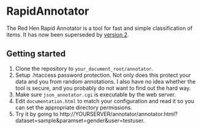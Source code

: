# RapidAnnotator
The Red Hen Rapid Annotator is a tool for fast and simple classification of items. It has now been superseded by [version 2](https://github.com/RedHenLab/RapidAnnotator-2.0).

## Getting started
1. Clone the repository to `your_document_root/annotator`.
2. Setup .htaccess password protection. Not only does this protect your data and you from random annotations. I also have no idea whether the tool is secure, and you probably do not want to find out the hard way.
3. Make sure `json_annotator.cgi` is executable by the web server.
4. Edit `documentation.html` to match your configuration and read it so you can set the appropriate directory permissions.
5. Try it by going to http://YOURSERVER/annotator/annotator.html?dataset=sample&paramset=gender&user=testuser.
